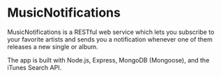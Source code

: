 # MusicNotifications

MusicNotifications is a RESTful web service which lets you subscribe to your favorite artists and sends you a notification whenever one of them releases a new single or album.

The app is built with Node.js, Express, MongoDB (Mongoose), and the iTunes Search API.